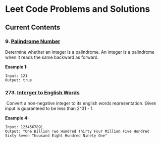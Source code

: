 # Leet Code Problems and Solutions

## Current Contents

### 9. [Palindrome Number](https://leetcode.com/problems/palindrome-number/)

Determine whether an integer is a palindrome. An integer is a palindrome when it reads the same backward as forward.

**Example 1:**

```
Input: 121
Output: true
```


### 273. [Interger to English Words](https://leetcode.com/problems/integer-to-english-words/)

​	Convert a non-negative integer to its english words representation. Given input is guaranteed to be less than 2^31 - 1.

**Example 4:**

```
Input: 1234567891
Output: "One Billion Two Hundred Thirty Four Million Five Hundred Sixty Seven Thousand Eight Hundred Ninety One"
```

